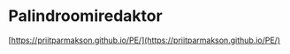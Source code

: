 # Palindroomiredaktor

[https://priitparmakson.github.io/PE/](https://priitparmakson.github.io/PE/)
